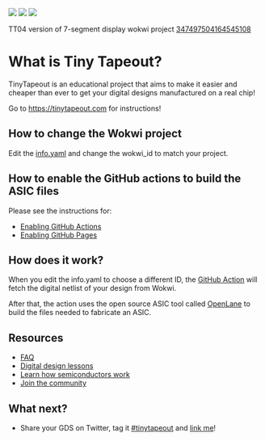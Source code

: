 ![](../../workflows/gds/badge.svg) ![](../../workflows/docs/badge.svg) ![](../../workflows/wokwi_test/badge.svg)

TT04 version of 7-segment display wokwi project
[347497504164545108](https://wokwi.com/projects/347497504164545108)

# What is Tiny Tapeout?

TinyTapeout is an educational project that aims to make it easier and cheaper than ever to get your digital designs manufactured on a real chip!

Go to https://tinytapeout.com for instructions!

## How to change the Wokwi project

Edit the [info.yaml](info.yaml) and change the wokwi_id to match your project.


## How to enable the GitHub actions to build the ASIC files

Please see the instructions for:

* [Enabling GitHub Actions](https://tinytapeout.com/faq/#when-i-commit-my-change-the-gds-action-isnt-running)
* [Enabling GitHub Pages](https://tinytapeout.com/faq/#my-github-action-is-failing-on-the-pages-part)

## How does it work?

When you edit the info.yaml to choose a different ID, the [GitHub Action](.github/workflows/gds.yaml) will fetch the digital netlist of your design from Wokwi.

After that, the action uses the open source ASIC tool called [OpenLane](https://www.zerotoasiccourse.com/terminology/openlane/) to build the files needed to fabricate an ASIC.

## Resources

* [FAQ](https://tinytapeout.com/faq/)
* [Digital design lessons](https://tinytapeout.com/digital_design/)
* [Learn how semiconductors work](https://tinytapeout.com/siliwiz/)
* [Join the community](https://discord.gg/rPK2nSjxy8)

## What next?

* Share your GDS on Twitter, tag it [#tinytapeout](https://twitter.com/hashtag/tinytapeout?src=hashtag_click) and [link me](https://twitter.com/matthewvenn)!
